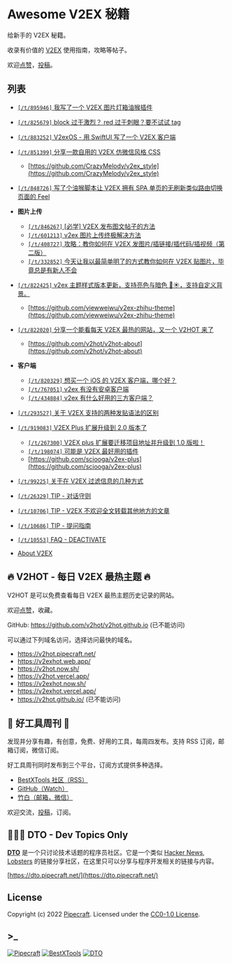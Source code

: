 # Awesome V2EX 秘籍

给新手的 V2EX 秘籍。

收录有价值的 [V2EX](https://www.v2ex.com/) 使用指南，攻略等帖子。

欢迎[点赞](https://github.com/v2hot/awesome-v2ex-tips)，[投稿](https://github.com/v2hot/awesome-v2ex-tips/issues)。

## 列表

- [`[/t/895946]` 我写了一个 V2EX 图片灯箱油猴插件](https://www.v2ex.com/t/895946)

- [`[/t/825679]` block 过于激烈？ red 过于刺眼？要不试试 tag](https://www.v2ex.com/t/825679)

- [`[/t/883252]` V2exOS - 用 SwiftUI 写了一个 V2EX 客户端](https://www.v2ex.com/t/883252)

- [`[/t/851399]` 分享一款自用的 V2EX 仿微信风格 CSS](https://www.v2ex.com/t/851399)

  - [https://github.com/CrazyMelody/v2ex_style](https://github.com/CrazyMelody/v2ex_style)

- [`[/t/848726]` 写了个油猴脚本让 V2EX 拥有 SPA 单页的无刷新类似路由切换页面的 Feel](https://www.v2ex.com/t/848726)

- **图片上传**

  - [`[/t/846267]` [必学] V2EX 发布图文帖子的方法](https://www.v2ex.com/t/846267)
  - [`[/t/601213]` v2ex 图片上传终极解决方法](https://www.v2ex.com/t/601213)
  - [`[/t/408727]` 攻略：教你如何在 V2EX 发图片/插链接/插代码/插视频（第二版）](https://www.v2ex.com/t/408727)
  - [`[/t/332852]` 今天让我以最简单明了的方式教你如何在 V2EX 贴图片，毕竟总是有新人不会](https://www.v2ex.com/t/332852)

- [`[/t/822425]` v2ex 主题样式版本更新，支持亮色与暗色 🌙☀️，支持自定义背景。](https://www.v2ex.com/t/822425)

  - [https://github.com/viewweiwu/v2ex-zhihu-theme](https://github.com/viewweiwu/v2ex-zhihu-theme)

- [`[/t/822020]` 分享一个能看每天 V2EX 最热的网站，又一个 V2HOT 来了](https://www.v2ex.com/t/822020)

  - [https://github.com/v2hot/v2hot-about](https://github.com/v2hot/v2hot-about)

- **客户端**

  - [`[/t/820329]` 想买一个 iOS 的 V2EX 客户端，哪个好？](https://www.v2ex.com/t/820329)
  - [`[/t/767051]` v2ex 有没有安卓客户端](https://www.v2ex.com/t/767051)
  - [`[/t/434884]` v2ex 有什么好用的三方客户端？](https://www.v2ex.com/t/434884)

- [`[/t/293527]` 关于 V2EX 支持的两种发贴语法的区别](https://www.v2ex.com/t/293527)

- [`[/t/919083]` V2EX Plus 扩展升级到 2.0 版本了](https://www.v2ex.com/t/919083)

  - [`[/t/267300]` V2EX plus 扩展要迁移项目地址并升级到 1.0 版啦！](https://www.v2ex.com/t/267300)
  - [`[/t/198074]` 可能是 V2EX 最好用的插件](https://www.v2ex.com/t/198074)
  - [https://github.com/sciooga/v2ex-plus](https://github.com/sciooga/v2ex-plus)

- [`[/t/99225]` 关于在 V2EX 过滤信息的几种方式](https://www.v2ex.com/t/99225)

- [`[/t/26329]` TIP - 对话守则](https://www.v2ex.com/t/26329)

- [`[/t/10706]` TIP - V2EX 不欢迎全文转载其他地方的文章](https://www.v2ex.com/t/10706)

- [`[/t/10686]` TIP - 提问指南](https://www.v2ex.com/t/10686)

- [`[/t/10553]` FAQ - DEACTIVATE](https://www.v2ex.com/t/10553)

- [About V2EX](https://www.v2ex.com/about)

## 🔥 V2HOT - 每日 V2EX 最热主题 🔥

V2HOT 是可以免费查看每日 V2EX 最热主题历史记录的网站。

欢迎[点赞](https://github.com/v2hot/v2hot-about)，收藏。

GitHub: <https://github.com/v2hot/v2hot.github.io> (已不能访问)

可以通过下列域名访问，选择访问最快的域名。

- <https://v2hot.pipecraft.net/>
- <https://v2exhot.web.app/>
- <https://v2hot.now.sh/>
- <https://v2hot.vercel.app/>
- <https://v2exhot.now.sh/>
- <https://v2exhot.vercel.app/>
- <https://v2hot.github.io/> (已不能访问)

## 🔧 好工具周刊 📩

发现并分享有趣，有创意，免费、好用的工具，每周四发布。支持 RSS 订阅，邮箱订阅，微信订阅。

好工具周刊同时发布到三个平台，订阅方式提供多种选择。

- [BestXTools 社区（RSS）](https://discuss-cn.bestxtools.com/t/weekly)
- [GitHub（Watch）](https://github.com/bestxtools/weekly-cn)
- [竹白（邮箱，微信）](https://bestxtools.zhubai.love/)

欢迎交流，[投稿](https://discuss-cn.bestxtools.com/d/8)，订阅。

## 🧑🏻‍💻 DTO - Dev Topics Only

**[DTO](https://dto.pipecraft.net/)** 是一个只讨论技术话题的程序员社区。它是一个类似 [Hacker News](https://news.ycombinator.com/), [Lobsters](https://lobste.rs/) 的链接分享社区，在这里只可以分享与程序开发相关的链接与内容。

[https://dto.pipecraft.net/](https://dto.pipecraft.net/)

## License

Copyright (c) 2022 [Pipecraft](https://www.pipecraft.net). Licensed under the [CC0-1.0 License](https://github.com/bestxtools/weekly-cn/blob/main/LICENSE).

## >\_

[![Pipecraft](https://img.shields.io/badge/site-pipecraft-brightgreen)](https://www.pipecraft.net)
[![BestXTools](https://img.shields.io/badge/site-bestxtools-brightgreen)](https://www.bestxtools.com)
[![DTO](https://img.shields.io/badge/site-DTO-brightgreen)](https://dto.pipecraft.net)
